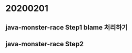 # 20200201

## java-monster-race Step1 blame 처리하기


## java-monster-race Step2

<!--stackedit_data:
eyJoaXN0b3J5IjpbLTk5NTcwMzE5OF19
-->